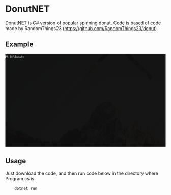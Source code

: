# DonutNET

DonutNET is C# version of popular spinning donut. Code is based of code made by RandomThings23 (https://github.com/RandomThings23/donut).

## Example

![example gif](https://github.com/Avngarde/DonutNET/blob/master/readmegif.gif)

## Usage

Just download the code, and then run code below in the directory where Program.cs is

```
    dotnet run

```
